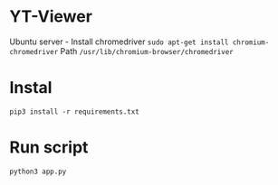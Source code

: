# YT-Viewer

Ubuntu server - Install chromedriver
```sudo apt-get install chromium-chromedriver```
Path
```/usr/lib/chromium-browser/chromedriver```
# Instal
```pip3 install -r requirements.txt```

# Run script

```python3 app.py```



